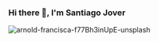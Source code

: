 ### Hi there 👋, I'm Santiago Jover

![arnold-francisca-f77Bh3inUpE-unsplash](https://user-images.githubusercontent.com/117692198/209487851-667cc6d3-a149-483d-b9b0-8e7efbe5aa6c.jpg)




<!--
**santijover/santijover** is a ✨ _special_ ✨ repository because its `README.md` (this file) appears on your GitHub profile.

Here are some ideas to get you started:

- 🔭 I’m currently working on ...
- 🌱 I’m currently learning ...
- 👯 I’m looking to collaborate on ...
- 🤔 I’m looking for help with ...
- 💬 Ask me about ...
- 📫 How to reach me: ...
- 😄 Pronouns: ...
- ⚡ Fun fact: ...
-->
